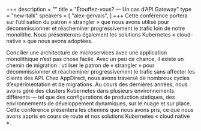 +++
description = ""
title = "Étouffez-vous? — Un cas d’API Gateway"
type = "new-talk"
speakers = [
        "alex-gervais",
]
+++
Cette conférence portera sur l’utilisation du patron « strangler » que nous avons utilisé pour décommissionner et réacheminer progressivement le trafic loin de notre monolithe. Nous présenterons également les solutions Kubernetes « cloud-native » que nous avons adoptées.

Concilier une architecture de microservices avec une application monolithique n’est pas chose facile. Avec un peu de chance, il existe un chemin de migration : utiliser le patron de « strangler » pour décommissionner et réacheminer progressivement le trafic sans affecter les clients des API. Chez AppDirect, nous avons traversé de nombreux cycles d’expérimentation et de migrations. Au cours des dernières années, nous avons géré des clusters Kubernetes dans plusieurs environnements différents — tel que des configurations de production statiques, des environnements de développement dynamiques, sur le nuage et sur place. Cette conférence présentera les chemins que nous avons pris, ce que nous avons appris en cours de route et nos solutions Kubernetes « cloud native ».